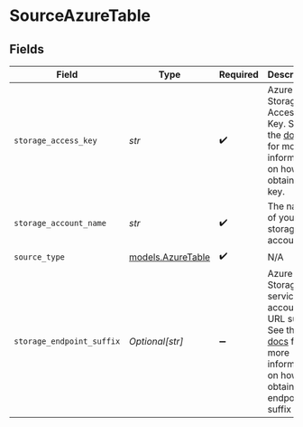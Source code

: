 # SourceAzureTable


## Fields

| Field                                                                                                                                                                                      | Type                                                                                                                                                                                       | Required                                                                                                                                                                                   | Description                                                                                                                                                                                | Example                                                                                                                                                                                    |
| ------------------------------------------------------------------------------------------------------------------------------------------------------------------------------------------ | ------------------------------------------------------------------------------------------------------------------------------------------------------------------------------------------ | ------------------------------------------------------------------------------------------------------------------------------------------------------------------------------------------ | ------------------------------------------------------------------------------------------------------------------------------------------------------------------------------------------ | ------------------------------------------------------------------------------------------------------------------------------------------------------------------------------------------ |
| `storage_access_key`                                                                                                                                                                       | *str*                                                                                                                                                                                      | :heavy_check_mark:                                                                                                                                                                         | Azure Table Storage Access Key. See the <a href="https://docs.airbyte.com/integrations/sources/azure-table">docs</a> for more information on how to obtain this key.                       |                                                                                                                                                                                            |
| `storage_account_name`                                                                                                                                                                     | *str*                                                                                                                                                                                      | :heavy_check_mark:                                                                                                                                                                         | The name of your storage account.                                                                                                                                                          |                                                                                                                                                                                            |
| `source_type`                                                                                                                                                                              | [models.AzureTable](../models/azuretable.md)                                                                                                                                               | :heavy_check_mark:                                                                                                                                                                         | N/A                                                                                                                                                                                        |                                                                                                                                                                                            |
| `storage_endpoint_suffix`                                                                                                                                                                  | *Optional[str]*                                                                                                                                                                            | :heavy_minus_sign:                                                                                                                                                                         | Azure Table Storage service account URL suffix. See the <a href="https://docs.airbyte.com/integrations/sources/azure-table">docs</a> for more information on how to obtain endpoint suffix | core.windows.net                                                                                                                                                                           |